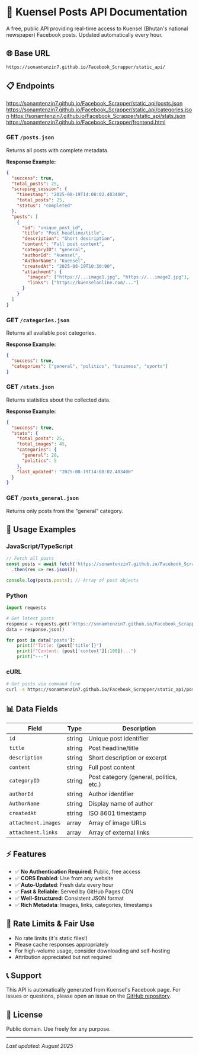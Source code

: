 # 📰 Kuensel Posts API Documentation

A free, public API providing real-time access to Kuensel (Bhutan's national newspaper) Facebook posts. Updated automatically every hour.

## 🌐 Base URL
```
https://sonamtenzin7.github.io/Facebook_Scrapper/static_api/
```

## 📋 Endpoints

https://sonamtenzin7.github.io/Facebook_Scrapper/static_api/posts.json     
https://sonamtenzin7.github.io/Facebook_Scrapper/static_api/categories.json 
https://sonamtenzin7.github.io/Facebook_Scrapper/static_api/stats.json      
https://sonamtenzin7.github.io/Facebook_Scrapper/frontend.html  
### GET `/posts.json`
Returns all posts with complete metadata.

**Response Example:**
```json
{
  "success": true,
  "total_posts": 25,
  "scraping_session": {
    "timestamp": "2025-08-19T14:08:02.403400",
    "total_posts": 25,
    "status": "completed"
  },
  "posts": [
    {
      "id": "unique_post_id",
      "title": "Post headline/title",
      "description": "Short description",
      "content": "Full post content",
      "categoryID": "general",
      "authorId": "kuensel",
      "AuthorName": "Kuensel",
      "createdAt": "2025-08-19T10:30:00",
      "attachment": {
        "images": ["https://...image1.jpg", "https://...image2.jpg"],
        "links": ["https://kuenselonline.com/..."]
      }
    }
  ]
}
```

### GET `/categories.json`
Returns all available post categories.

**Response Example:**
```json
{
  "success": true,
  "categories": ["general", "politics", "business", "sports"]
}
```

### GET `/stats.json`
Returns statistics about the collected data.

**Response Example:**
```json
{
  "success": true,
  "stats": {
    "total_posts": 25,
    "total_images": 45,
    "categories": {
      "general": 20,
      "politics": 5
    },
    "last_updated": "2025-08-19T14:08:02.403400"
  }
}
```

### GET `/posts_general.json`
Returns only posts from the "general" category.

## 🔧 Usage Examples

### JavaScript/TypeScript
```javascript
// Fetch all posts
const posts = await fetch('https://sonamtenzin7.github.io/Facebook_Scrapper/static_api/posts.json')
  .then(res => res.json());

console.log(posts.posts); // Array of post objects
```

### Python
```python
import requests

# Get latest posts
response = requests.get('https://sonamtenzin7.github.io/Facebook_Scrapper/static_api/posts.json')
data = response.json()

for post in data['posts']:
    print(f"Title: {post['title']}")
    print(f"Content: {post['content'][:100]}...")
    print("---")
```

### cURL
```bash
# Get posts via command line
curl -s https://sonamtenzin7.github.io/Facebook_Scrapper/static_api/posts.json | jq '.posts[0]'
```

## 📊 Data Fields

| Field | Type | Description |
|-------|------|-------------|
| `id` | string | Unique post identifier |
| `title` | string | Post headline/title |
| `description` | string | Short description or excerpt |
| `content` | string | Full post content |
| `categoryID` | string | Post category (general, politics, etc.) |
| `authorId` | string | Author identifier |
| `AuthorName` | string | Display name of author |
| `createdAt` | string | ISO 8601 timestamp |
| `attachment.images` | array | Array of image URLs |
| `attachment.links` | array | Array of external links |

## ⚡ Features

- ✅ **No Authentication Required**: Public, free access
- ✅ **CORS Enabled**: Use from any website
- ✅ **Auto-Updated**: Fresh data every hour
- ✅ **Fast & Reliable**: Served by GitHub Pages CDN
- ✅ **Well-Structured**: Consistent JSON format
- ✅ **Rich Metadata**: Images, links, categories, timestamps

## 🚀 Rate Limits & Fair Use

- No rate limits (it's static files!)
- Please cache responses appropriately
- For high-volume usage, consider downloading and self-hosting
- Attribution appreciated but not required

## 📞 Support

This API is automatically generated from Kuensel's Facebook page. For issues or questions, please open an issue on the [GitHub repository](https://github.com/SONAMTENZIN7/Facebook_Scrapper).

## 📄 License

Public domain. Use freely for any purpose.

---

*Last updated: August 2025*
